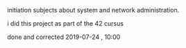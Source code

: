 initiation subjects about system and network administration.
 
i did this project as part of the 42 cursus 

done and corrected 2019-07-24 , 10:00
